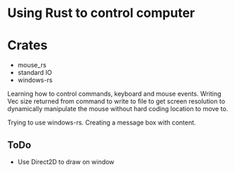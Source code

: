 # Using Rust to control computer

# Crates
- mouse_rs
- standard IO
- windows-rs

Learning how to control commands, keyboard and mouse events.
Writing Vec<u8> size returned from command to write to file to get screen resolution to dynamically manipulate the mouse without hard coding location to move to.

Trying to use windows-rs. Creating a message box with content.

## ToDo
- Use Direct2D to draw on window